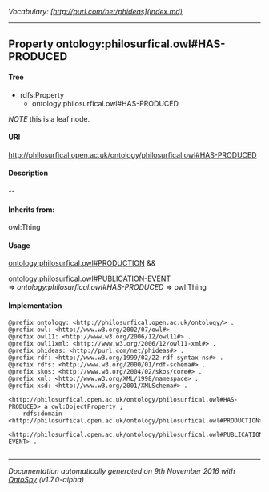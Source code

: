 _Vocabulary: [http://purl.com/net/phideas](index.md)_ 

---	
	




    


## Property ontology:philosurfical.owl#HAS-PRODUCED


#### Tree

* rdfs:Property
    * ontology:philosurfical.owl#HAS-PRODUCED





*NOTE* this is a leaf node.


#### URI
http://philosurfical.open.ac.uk/ontology/philosurfical.owl#HAS-PRODUCED

#### Description
--


#### Inherits from:
owl:Thing



#### Usage


[ontology:philosurfical.owl#PRODUCTION](class-ontologyphilosurficalowlproduction.md) &amp;&amp;  

[ontology:philosurfical.owl#PUBLICATION-EVENT](class-ontologyphilosurficalowlpublication-event.md) 
=&gt;&nbsp;_ontology:philosurfical.owl#HAS-PRODUCED_&nbsp;=&gt;&nbsp;owl:Thing

#### Implementation
```
@prefix ontology: <http://philosurfical.open.ac.uk/ontology/> .
@prefix owl: <http://www.w3.org/2002/07/owl#> .
@prefix owl11: <http://www.w3.org/2006/12/owl11#> .
@prefix owl11xml: <http://www.w3.org/2006/12/owl11-xml#> .
@prefix phideas: <http://purl.com/net/phideas#> .
@prefix rdf: <http://www.w3.org/1999/02/22-rdf-syntax-ns#> .
@prefix rdfs: <http://www.w3.org/2000/01/rdf-schema#> .
@prefix skos: <http://www.w3.org/2004/02/skos/core#> .
@prefix xml: <http://www.w3.org/XML/1998/namespace> .
@prefix xsd: <http://www.w3.org/2001/XMLSchema#> .

<http://philosurfical.open.ac.uk/ontology/philosurfical.owl#HAS-PRODUCED> a owl:ObjectProperty ;
    rdfs:domain <http://philosurfical.open.ac.uk/ontology/philosurfical.owl#PRODUCTION>,
        <http://philosurfical.open.ac.uk/ontology/philosurfical.owl#PUBLICATION-EVENT> .


```










---

_Documentation automatically generated on 9th November 2016 with [OntoSpy](http://ontospy.readthedocs.org/ "Open") (v1.7.0-alpha)_